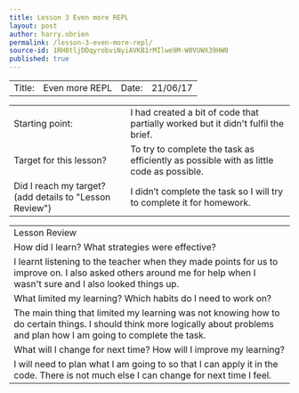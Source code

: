 ```yaml
---
title: Lesson 3 Even more REPL
layout: post
author: harry.obrien
permalink: /lesson-3-even-more-repl/
source-id: 1RH0tljDDqyrobviNyiAVKB1rMIlwe9M-W0VUWX39HW0
published: true
---
```

<table>
  <tr>
    <td>Title:  </td>
    <td>Even more REPL</td>
    <td> Date:  </td>
    <td>21/06/17</td>
  </tr>
</table>


<table>
  <tr>
    <td>Starting point:</td>
    <td>I had created a bit of code that partially worked but it didn't fulfil the brief.</td>
  </tr>
  <tr>
    <td>Target for this lesson?</td>
    <td>To try to complete the task as efficiently as possible with as little code as possible.</td>
  </tr>
  <tr>
    <td>Did I reach my target? 
(add details to "Lesson Review")</td>
    <td>I didn’t complete the task so I will try to complete it for homework.</td>
  </tr>
</table>


<table>
  <tr>
    <td>Lesson Review</td>
  </tr>
  <tr>
    <td>How did I learn? What strategies were effective? </td>
  </tr>
  <tr>
    <td>I learnt listening to the teacher when they made points for us to improve on. I also asked others around me for help when I wasn't sure and I also looked things up. </td>
  </tr>
  <tr>
    <td>What limited my learning? Which habits do I need to work on? </td>
  </tr>
  <tr>
    <td>The main thing that limited my learning was not knowing how to do certain things. I should think more logically about problems and plan how I am going to complete the task.</td>
  </tr>
  <tr>
    <td>What will I change for next time? How will I improve my learning?</td>
  </tr>
  <tr>
    <td>I will need to plan what I am going to so that I can apply it in the code. There is not much else I can change for next time I feel. </td>
  </tr>
</table>


